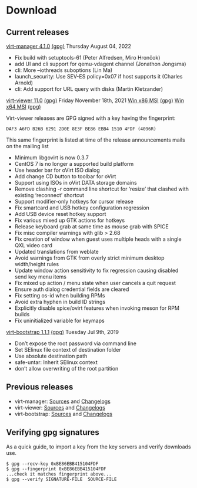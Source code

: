# Download

## Current releases

[virt-manager 4.1.0](https://releases.pagure.org/virt-manager/virt-manager-4.1.0.tar.gz) [(gpg)](https://releases.pagure.org/virt-manager/virt-manager-4.1.0.tar.gz.asc) Thursday August 04, 2022

* Fix build with setuptools-61 (Peter Alfredsen, Miro Hrončok)
* add UI and cli support for qemu-vdagent channel (Jonathon Jongsma)
* cli: More –iothreads suboptions (Lin Ma)
* launch_security: Use SEV-ES policy=0x07 if host supports it (Charles Arnold)
* cli: Add support for URL query with disks (Martin Kletzander)

[virt-viewer 11.0](https://releases.pagure.org/virt-viewer/virt-viewer-11.0.tar.xz)
[(gpg)](https://releases.pagure.org/virt-viewer/virt-viewer-11.0.tar.xz.asc)
Friday November 18th, 2021
[Win x86 MSI](https://releases.pagure.org/virt-viewer/virt-viewer-x86-11.0-1.0.msi)
[(gpg)](https://releases.pagure.org/virt-viewer/virt-viewer-x86-11.0-1.0.msi.asc)
[Win x64 MSI](https://releases.pagure.org/virt-viewer/virt-viewer-x64-11.0-1.0.msi)
[(gpg)](https://releases.pagure.org/virt-viewer/virt-viewer-x64-11.0-1.0.msi.asc)

Virt-viewer releases are GPG signed with a key having the fingerprint:

```
DAF3 A6FD B26B 6291 2D0E 8E3F BE86 EBB4 1510 4FDF (4096R)
```

This same fingerprint is listed at time of the release announcements mails
on the mailing list

* Minimum libgovirt is now 0.3.7
* CentOS 7 is no longer a supported build platform
* Use header bar for oVirt ISO dialog
* Add change CD button to toolbar for oVirt
* Support using ISOs in oVirt DATA storage domains
* Remove clashing -r command line shortcut for ‘resize’ that clashed with
  existing ‘reconnect’ shortcut
* Support modifier-only hotkeys for cursor release
* Fix smartcard and USB hotkey configuration regression
* Add USB device reset hotkey support
* Fix various mixed up GTK actions for hotkeys
* Release keyboard grab at same time as mouse grab with SPICE
* Fix misc compiler warnings with glib > 2.68
* Fix creation of window when guest uses multiple heads with a single QXL
  video card
* Updated translations from weblate
* Avoid warnings from GTK from overly strict minimum desktop width/height rules
* Update window action sensitivity to fix regression causing disabled send key
  menu items
* Fix mixed up action / menu state when user cancels a quit request
* Ensure auth dialog credential fields are cleared
* Fix setting os-id when building RPMs
* Avoid extra hyphen in build ID strings
* Explicitly disable spice/ovirt features when invoking meson for RPM builds
* Fix uninitialized variable for keymaps

[virt-bootstrap 1.1.1](https://releases.pagure.org/virt-bootstrap/virt-bootstrap-1.1.1.tar.gz) [(gpg)](https://releases.pagure.org/virt-bootstrap/virt-bootstrap-1.1.1.tar.gz.sig) Tuesday Jul 9th, 2019

* Don’t expose the root password via command line
* Set SElinux file context of destination folder
* Use absolute destination path
* safe-untar: Inherit SElinux context
* don’t allow overwriting of the root partition

## Previous releases

* virt-manager: [Sources](https://releases.pagure.org/virt-manager/) and [Changelogs](https://github.com/virt-manager/virt-manager/blob/master/NEWS.md)
* virt-viewer: [Sources](https://releases.pagure.org/virt-viewer/) and [Changelogs](https://gitlab.com/virt-viewer/virt-viewer/-/raw/master/NEWS)
* virt-bootstrap: [Sources](https://releases.pagure.org/virt-bootstrap/) and [Changelogs](https://github.com/virt-manager/virt-bootstrap/blob/master/NEWS.md)

## Verifying gpg signatures

As a quick guide, to import a key from the key servers and verify downloads use.

```
$ gpg --recv-key 0xBE86EBB415104FDF
$ gpg --fingerprint 0xBE86EBB415104FDF
...check it matches fingerprint above...
$ gpg --verify SIGNATURE-FILE  SOURCE-FILE
```
